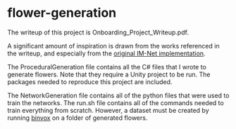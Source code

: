 # flower-generation

The writeup of this project is Onboarding_Project_Writeup.pdf.

A significant amount of inspiration is drawn from the works referenced in the writeup, and especially from the [original IM-Net implementation](https://github.com/czq142857/IM-NET-pytorch).

The ProceduralGeneration file contains all the C# files that I wrote to generate flowers. Note that they require a Unity project to be run. The packages needed to reproduce this project are included.

The NetworkGeneration file contains all of the python files that were used to train the networks. The run.sh file contains all of the commands needed to train everything from scratch. However, a dataset must be created by running [binvox](https://www.patrickmin.com/binvox/) on a folder of generated flowers.



